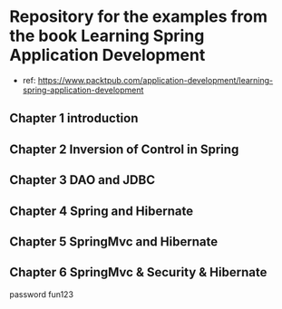 # Repository for the examples from the book Learning Spring Application Development
- ref: https://www.packtpub.com/application-development/learning-spring-application-development

## Chapter 1 introduction
## Chapter 2 Inversion of Control in Spring
## Chapter 3 DAO and JDBC
## Chapter 4 Spring and Hibernate
## Chapter 5 SpringMvc and Hibernate
## Chapter 6 SpringMvc & Security & Hibernate
password fun123